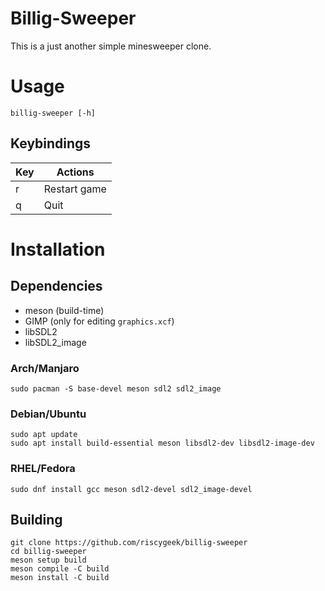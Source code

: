 # Billig-Sweeper
This is a just another simple minesweeper clone.

# Usage
```
billig-sweeper [-h]
```

## Keybindings

| Key | Actions      |
|-----|--------------|
|  r  | Restart game |
|  q  | Quit         |

# Installation

## Dependencies
- meson (build-time)
- GIMP (only for editing `graphics.xcf`)
- libSDL2
- libSDL2_image

### Arch/Manjaro
```
sudo pacman -S base-devel meson sdl2 sdl2_image
```

### Debian/Ubuntu
```
sudo apt update
sudo apt install build-essential meson libsdl2-dev libsdl2-image-dev
```

### RHEL/Fedora
```
sudo dnf install gcc meson sdl2-devel sdl2_image-devel
```

## Building
```
git clone https://github.com/riscygeek/billig-sweeper
cd billig-sweeper
meson setup build
meson compile -C build
meson install -C build
```

